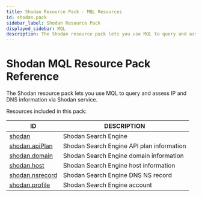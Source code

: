 ```yaml
---
title: Shodan Resource Pack - MQL Resources
id: shodan.pack
sidebar_label: Shodan Resource Pack
displayed_sidebar: MQL
description: The Shodan resource pack lets you use MQL to query and assess IP and DNS information via Shodan service.
---
```


# Shodan MQL Resource Pack Reference

The Shodan resource pack lets you use MQL to query and assess IP and DNS information via Shodan service.

Resources included in this pack:

| ID                                    | DESCRIPTION                               |
| ------------------------------------- | ----------------------------------------- |
| [shodan](shodan.md)                   | Shodan Search Engine                      |
| [shodan.apiPlan](shodan.apiplan.md)   | Shodan Search Engine API plan information |
| [shodan.domain](shodan.domain.md)     | Shodan Search Engine domain information   |
| [shodan.host](shodan.host.md)         | Shodan Search Engine host information     |
| [shodan.nsrecord](shodan.nsrecord.md) | Shodan Search Engine DNS NS record        |
| [shodan.profile](shodan.profile.md)   | Shodan Search Engine account              |
